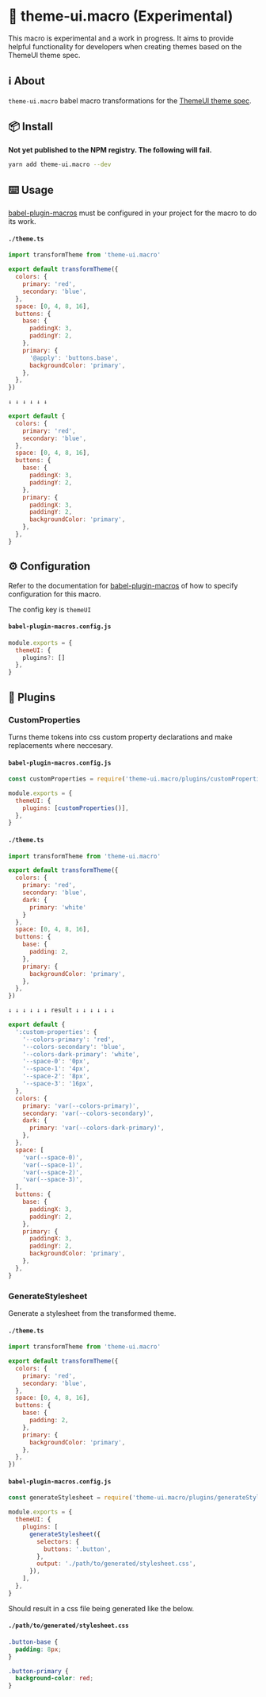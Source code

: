 # 🧪 theme-ui.macro (Experimental)

This macro is experimental and a work in progress. It aims to provide helpful functionality for developers when creating themes based on the ThemeUI theme spec.

## ℹ️ About

`theme-ui.macro` babel macro transformations for the [ThemeUI theme spec](https://theme-ui.com/theme-spec).

## 📦 Install

**Not yet published to the NPM registry. The following will fail.**

```sh
yarn add theme-ui.macro --dev
```

## ⌨️ Usage

[babel-plugin-macros](https://github.com/kentcdodds/babel-plugin-macros) must be configured in your project for the macro to do its work.

#### **`./theme.ts`**

```js
import transformTheme from 'theme-ui.macro'

export default transformTheme({
  colors: {
    primary: 'red',
    secondary: 'blue',
  },
  space: [0, 4, 8, 16],
  buttons: {
    base: {
      paddingX: 3,
      paddingY: 2,
    },
    primary: {
      '@apply': 'buttons.base',
      backgroundColor: 'primary',
    },
  },
})

↓ ↓ ↓ ↓ ↓ ↓

export default {
  colors: {
    primary: 'red',
    secondary: 'blue',
  },
  space: [0, 4, 8, 16],
  buttons: {
    base: {
      paddingX: 3,
      paddingY: 2,
    },
    primary: {
      paddingX: 3,
      paddingY: 2,
      backgroundColor: 'primary',
    },
  },
}
```

## ⚙️ Configuration

Refer to the documentation for [babel-plugin-macros](https://github.com/kentcdodds/babel-plugin-macros/blob/master/other/docs/author.md#config) of how to specify configuration for this macro.

The config key is `themeUI`

#### **`babel-plugin-macros.config.js`**

```js
module.exports = {
  themeUI: {
    plugins?: []
  },
}
```

## 🔌 Plugins

### CustomProperties

Turns theme tokens into css custom property declarations and make replacements where neccesary.

#### **`babel-plugin-macros.config.js`**

```js
const customProperties = require('theme-ui.macro/plugins/customProperties')

module.exports = {
  themeUI: {
    plugins: [customProperties()],
  },
}
```

#### **`./theme.ts`**

```js
import transformTheme from 'theme-ui.macro'

export default transformTheme({
  colors: {
    primary: 'red',
    secondary: 'blue',
    dark: {
      primary: 'white'
    }
  },
  space: [0, 4, 8, 16],
  buttons: {
    base: {
      padding: 2,
    },
    primary: {
      backgroundColor: 'primary',
    },
  },
})

↓ ↓ ↓ ↓ ↓ ↓ result ↓ ↓ ↓ ↓ ↓ ↓

export default {
  ':custom-properties': {
    '--colors-primary': 'red',
    '--colors-secondary': 'blue',
    '--colors-dark-primary': 'white',
    '--space-0': '0px',
    '--space-1': '4px',
    '--space-2': '8px',
    '--space-3': '16px',
  },
  colors: {
    primary: 'var(--colors-primary)',
    secondary: 'var(--colors-secondary)',
    dark: {
      primary: 'var(--colors-dark-primary)',
    },
  },
  space: [
    'var(--space-0)',
    'var(--space-1)',
    'var(--space-2)',
    'var(--space-3)',
  ],
  buttons: {
    base: {
      paddingX: 3,
      paddingY: 2,
    },
    primary: {
      paddingX: 3,
      paddingY: 2,
      backgroundColor: 'primary',
    },
  },
}
```

### GenerateStylesheet

Generate a stylesheet from the transformed theme.

#### **`./theme.ts`**

```js
import transformTheme from 'theme-ui.macro'

export default transformTheme({
  colors: {
    primary: 'red',
    secondary: 'blue',
  },
  space: [0, 4, 8, 16],
  buttons: {
    base: {
      padding: 2,
    },
    primary: {
      backgroundColor: 'primary',
    },
  },
})
```

#### **`babel-plugin-macros.config.js`**

```js
const generateStylesheet = require('theme-ui.macro/plugins/generateStylesheet')

module.exports = {
  themeUI: {
    plugins: [
      generateStylesheet({
        selectors: {
          buttons: '.button',
        },
        output: './path/to/generated/stylesheet.css',
      }),
    ],
  },
}
```

Should result in a css file being generated like the below.

#### **`./path/to/generated/stylesheet.css`**

```css
.button-base {
  padding: 8px;
}

.button-primary {
  background-color: red;
}
```
